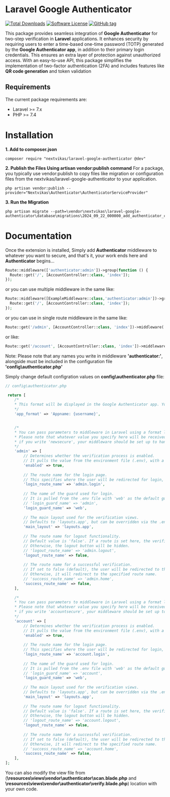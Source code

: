 # Laravel Google Authenticator

[![Total Downloads](https://img.shields.io/packagist/dt/nextvikas/laravel-google-authenticator.svg?logo=github&logoColor=white&style=flat-square)](https://packagist.org/packages/nextvikas/laravel-google-authenticator)
[![Software License](https://img.shields.io/badge/license-MIT-brightgreen.svg?style=flat-square)](LICENSE.md)
[![GitHub tag](https://img.shields.io/badge/composer-laravel--extension-orange.svg)]()



This package provides seamless integration of **Google Authenticator** for two-step verification in **Laravel** applications. It enhances security by requiring users to enter a time-based one-time password (TOTP) generated by the **Google Authenticator app**, in addition to their primary login credentials. This ensures an extra layer of protection against unauthorized access. With an easy-to-use API, this package simplifies the implementation of two-factor authentication (2FA) and includes features like **QR code generation** and token validation


## Requirements

The current package requirements are:

- Laravel >= 7.x
- PHP >= 7.4


# Installation

**1. Add to composer.json**
```
composer require "nextvikas/laravel-google-authenticator @dev"
```
**2. Publish the Files Using artisan vendor:publish command**
For a package, you typically use vendor:publish to copy files like migration or configuration files from the nextvikas/laravel-google-authenticator to your application.
```
php artisan vendor:publish --provider="Nextvikas\Authenticator\AuthenticatorServiceProvider"
```

**3. Run the Migration**
```
php artisan migrate --path=\vendor\nextvikas\laravel-google-authenticator\database\migrations\2024_09_22_000000_add_authenticator_columns_to_users.php
```

# Documentation

Once the extension is installed, Simply add **Authenticator** middleware to whatever you want to secure, and that's it, your work ends here and **Authenticator** begins...
```php
Route::middleware(['authenticator:admin'])->group(function () {
  Route::get('/', [AccountController::class, 'index']);
});
```
or you can use multiple middleware in the same like:
```php
Route::middleware([ExampleMiddleware::class,'authenticator:admin'])->group(function () {
  Route::get('/', [AccountController::class, 'index']);
});
```
or you can use in single route middleware in the same like:
```php
Route::get('/admin', [AccountController::class, 'index'])->middleware('authenticator:admin');
```
or like:
```php
Route::get('/account', [AccountController::class, 'index'])->middleware('authenticator:account');
```
Note: Please note that any names you write in middleware **'authenticator:'**, alongside must be included in the configuration file **'config\authenticator.php'**

Simply change default configration values on **config\authenticator.php** file:
```php
// config\authenticator.php

 return [
    /*
    * This format will be displayed in the Google Authenticator app. You can customize the name however you like, and you can include user fields in the format {field}. For example, you can add {email}, {username}, {phone}, and so on.
    */
    'app_format' => 'Appname: {username}',


    /*
    * You can pass parameters to middleware in Laravel using a format like 'authenticator:admin'. 
    * Please note that whatever value you specify here will be received in your middleware. For instance, 
    * if you write 'newsecure', your middleware should be set up to handle it as 'authenticator:newsecure'.
    */
    'admin' => [
        // Determines whether the verification process is enabled. 
        // It pulls the value from the environment file (.env), with a default value of 'true' if not set.
        'enabled' => true,
   
        // The route name for the login page. 
        // This specifies where the user will be redirected for login, with a default route 'admin.login'.
        'login_route_name' => 'admin.login',
    
        // The name of the guard used for login. 
        // It is pulled from the .env file with 'web' as the default guard.
        // 'login_guard_name' => 'admin',
        'login_guard_name' => 'web',
    
        // The main layout used for the verification views.
        // Defaults to 'layouts.app', but can be overridden via the .env file.
        'main_layout' => 'layouts.app',
    
        // The route name for logout functionality. 
        // Default value is 'false'. If a route is set here, the verification page will show a logout button. 
        // Otherwise, the logout button will be hidden.
        // 'logout_route_name' => 'admin.logout',
        'logout_route_name' => false,
    
        // The route name for a successful verification. 
        // If set to false (default), the user will be redirected to the root page after successful verification. 
        // Otherwise, it will redirect to the specified route name.
        // 'success_route_name' => 'admin.home',
        'success_route_name' => false,
    ],

    /*
    * You can pass parameters to middleware in Laravel using a format like 'authenticator:account'. 
    * Please note that whatever value you specify here will be received in your middleware. For instance, 
    * if you write 'accountsecure', your middleware should be set up to handle it as 'authenticator:accountsecure'.
    */
    'account' => [
        // Determines whether the verification process is enabled. 
        // It pulls the value from the environment file (.env), with a default value of 'true' if not set.
        'enabled' => true,
   
        // The route name for the login page. 
        // This specifies where the user will be redirected for login, with a default route 'account.login'.
        'login_route_name' => 'account.login',
    
        // The name of the guard used for login. 
        // It is pulled from the .env file with 'web' as the default guard.
        // 'login_guard_name' => 'account',
        'login_guard_name' => 'web',
    
        // The main layout used for the verification views.
        // Defaults to 'layouts.app', but can be overridden via the .env file.
        'main_layout' => 'layouts.app',
    
        // The route name for logout functionality. 
        // Default value is 'false'. If a route is set here, the verification page will show a logout button. 
        // Otherwise, the logout button will be hidden.
        // 'logout_route_name' => 'account.logout',
        'logout_route_name' => false,
    
        // The route name for a successful verification. 
        // If set to false (default), the user will be redirected to the root page after successful verification. 
        // Otherwise, it will redirect to the specified route name.
        // 'success_route_name' => 'account.home',
        'success_route_name' => false,
    ],
];
```
You can also modify the view file from (**\resources\views\vendor\authenticator\scan.blade.php** and **\resources\views\vendor\authenticator\verify.blade.php**) location with your own code.
